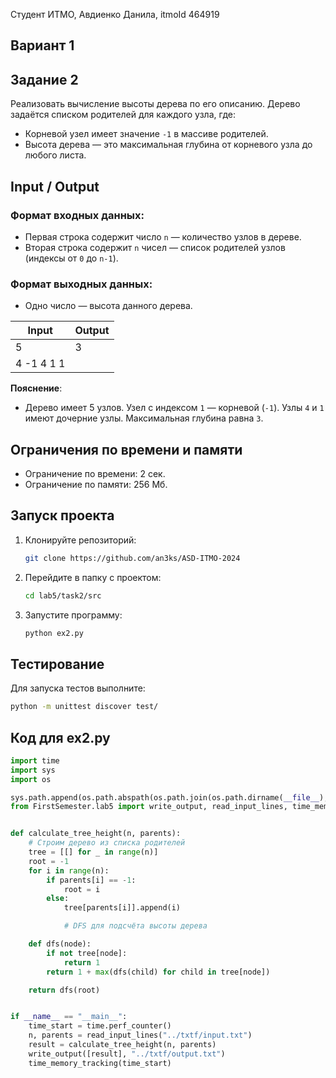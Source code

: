 Студент ИТМО, Авдиенко Данила, itmoId 464919  

## Вариант 1  

## Задание 2  
Реализовать вычисление высоты дерева по его описанию. Дерево задаётся списком родителей для каждого узла, где:  
- Корневой узел имеет значение `-1` в массиве родителей.  
- Высота дерева — это максимальная глубина от корневого узла до любого листа.  

## Input / Output  

### Формат входных данных:  
- Первая строка содержит число `n` — количество узлов в дереве.  
- Вторая строка содержит `n` чисел — список родителей узлов (индексы от `0` до `n-1`).  

### Формат выходных данных:  
- Одно число — высота данного дерева.  

| Input                               | Output             |
|-------------------------------------|--------------------|
| 5                                   | 3                 |
| 4 -1 4 1 1                          |                    |

**Пояснение**:  
- Дерево имеет 5 узлов. Узел с индексом `1` — корневой (`-1`). Узлы `4` и `1` имеют дочерние узлы. Максимальная глубина равна `3`.  

## Ограничения по времени и памяти  
- Ограничение по времени: 2 сек.  
- Ограничение по памяти: 256 Мб.  

## Запуск проекта  
1. Клонируйте репозиторий:  
   ```bash  
   git clone https://github.com/an3ks/ASD-ITMO-2024  
   ```  
2. Перейдите в папку с проектом:  
   ```bash  
   cd lab5/task2/src  
   ```  
3. Запустите программу:  
   ```bash  
   python ex2.py  
   ```  

## Тестирование  
Для запуска тестов выполните:  
```bash  
python -m unittest discover test/  
```  

## Код для ex2.py

```python  
import time
import sys
import os

sys.path.append(os.path.abspath(os.path.join(os.path.dirname(__file__), '../../../..')))
from FirstSemester.lab5 import write_output, read_input_lines, time_memory_tracking


def calculate_tree_height(n, parents):
    # Строим дерево из списка родителей
    tree = [[] for _ in range(n)]
    root = -1
    for i in range(n):
        if parents[i] == -1:
            root = i
        else:
            tree[parents[i]].append(i)

            # DFS для подсчёта высоты дерева

    def dfs(node):
        if not tree[node]:
            return 1
        return 1 + max(dfs(child) for child in tree[node])

    return dfs(root)


if __name__ == "__main__":
    time_start = time.perf_counter()
    n, parents = read_input_lines("../txtf/input.txt")
    result = calculate_tree_height(n, parents)
    write_output([result], "../txtf/output.txt")
    time_memory_tracking(time_start)  
```